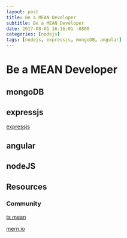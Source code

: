 ```yaml
---
layout: post
title: Be a MEAN Developer
subtitle: Be a MEAN Developer
date: 2017-08-01 16:16:01 -0800
categories: [nodejs]
tags: [nodejs, expressjs, mongoDB, angular]
---
```


# Be a MEAN Developer

## mongoDB

## expressjs

[expressjs](https://expressjs.com/)

## angular

## nodeJS

## Resources

### Community

[ts mean](https://www.tsmean.com/)

[mern.io](http://mern.io/)
